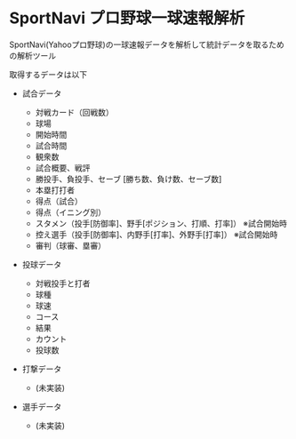 SportNavi プロ野球一球速報解析
==============================

SportNavi(Yahooプロ野球)の一球速報データを解析して統計データを取るための解析ツール

取得するデータは以下
* 試合データ
    * 対戦カード（回戦数）
    * 球場
    * 開始時間
    * 試合時間
    * 観衆数
    * 試合概要、戦評
    * 勝投手、負投手、セーブ [勝ち数、負け数、セーブ数]
    * 本塁打打者
    * 得点（試合）
    * 得点（イニング別）
    * スタメン（投手[防御率]、野手[ポジション、打順、打率]） ※試合開始時
    * 控え選手（投手[防御率]、内野手[打率]、外野手[打率]） ※試合開始時
    * 審判（球審、塁審）
    
* 投球データ
    * 対戦投手と打者
    * 球種
    * 球速
    * コース
    * 結果
    * カウント
    * 投球数
    
* 打撃データ
    * (未実装)
    
* 選手データ
    * (未実装)
    

